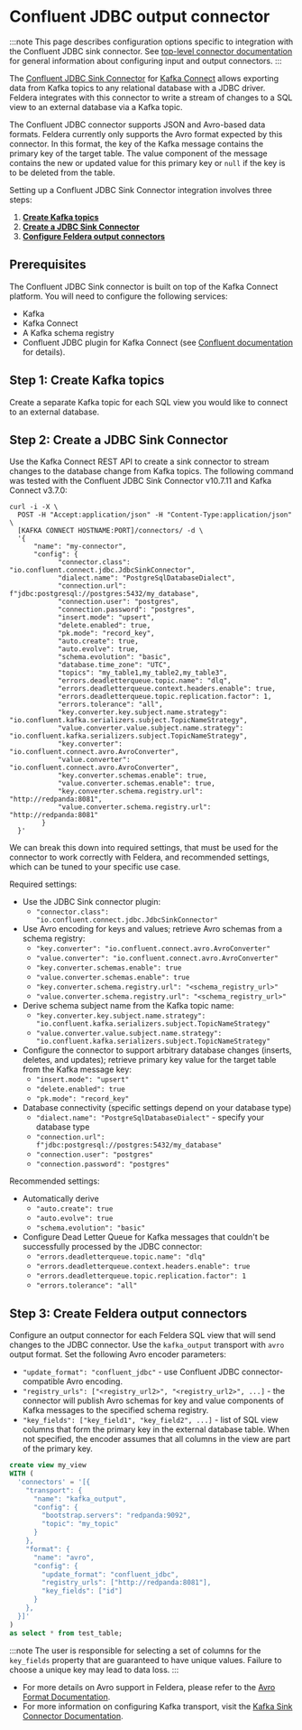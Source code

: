 # Confluent JDBC output connector

:::note
This page describes configuration options specific to integration with the Confluent JDBC sink connector.
See [top-level connector documentation](/docs/connectors/) for general information
about configuring input and output connectors.
:::

The [Confluent JDBC Sink Connector](https://docs.confluent.io/kafka-connectors/jdbc/current/sink-connector/overview.html) for
[Kafka Connect](https://docs.confluent.io/platform/current/connect/) allows exporting data from Kafka
topics to any relational database with a JDBC driver.  Feldera integrates with this connector
to write a stream of changes to a SQL view to an external database via a Kafka topic.

The Confluent JDBC connector supports JSON and Avro-based data formats.  Feldera currently only supports the
Avro format expected by this connector.  In this format, the key of the Kafka message contains the primary key
of the target table. The value component of the message contains the new or updated value for this primary key
or `null` if the key is to be deleted from the table.

Setting up a Confluent JDBC Sink Connector integration involves three steps:

1. [**Create Kafka topics**](#step-1-create-kafka-topics)
2. [**Create a JDBC Sink Connector**](#step-2-create-a-jdbc-sink-connector)
3. [**Configure Feldera output connectors**](#step-3-create-feldera-output-connectors)

## Prerequisites

The Confluent JDBC Sink connector is built on top of the Kafka Connect platform.
You will need to configure the following services:

* Kafka
* Kafka Connect
* A Kafka schema registry
* Confluent JDBC plugin for Kafka Connect (see [Confluent documentation](https://docs.confluent.io/kafka-connectors/jdbc/current/sink-connector/) for details).

## Step 1: Create Kafka topics

Create a separate Kafka topic for each SQL view you would like to connect to an external database.

## Step 2: Create a JDBC Sink Connector

Use the Kafka Connect REST API to create a sink connector to stream
changes to the database change from Kafka topics.  The following command was
tested with the Confluent JDBC Sink Connector v10.7.11 and Kafka Connect v3.7.0:

```
curl -i -X \
  POST -H "Accept:application/json" -H "Content-Type:application/json" \
  [KAFKA CONNECT HOSTNAME:PORT]/connectors/ -d \
  '{
      "name": "my-connector",
      "config": {
            "connector.class": "io.confluent.connect.jdbc.JdbcSinkConnector",
            "dialect.name": "PostgreSqlDatabaseDialect",
            "connection.url": f"jdbc:postgresql://postgres:5432/my_database",
            "connection.user": "postgres",
            "connection.password": "postgres",
            "insert.mode": "upsert",
            "delete.enabled": true,
            "pk.mode": "record_key",
            "auto.create": true,
            "auto.evolve": true,
            "schema.evolution": "basic",
            "database.time_zone": "UTC",
            "topics": "my_table1,my_table2,my_table3",
            "errors.deadletterqueue.topic.name": "dlq",
            "errors.deadletterqueue.context.headers.enable": true,
            "errors.deadletterqueue.topic.replication.factor": 1,
            "errors.tolerance": "all",
            "key.converter.key.subject.name.strategy": "io.confluent.kafka.serializers.subject.TopicNameStrategy",
            "value.converter.value.subject.name.strategy": "io.confluent.kafka.serializers.subject.TopicNameStrategy",
            "key.converter": "io.confluent.connect.avro.AvroConverter",
            "value.converter": "io.confluent.connect.avro.AvroConverter",
            "key.converter.schemas.enable": true,
            "value.converter.schemas.enable": true,
            "key.converter.schema.registry.url": "http://redpanda:8081",
            "value.converter.schema.registry.url": "http://redpanda:8081"
        }
  }'
```

We can break this down into required settings, that must be used for the connector to work correctly with Feldera,
and recommended settings, which can be tuned to your specific use case.

Required settings:
* Use the JDBC Sink connector plugin:
  * `"connector.class": "io.confluent.connect.jdbc.JdbcSinkConnector"`
* Use Avro encoding for keys and values; retrieve Avro schemas from a schema registry:
  * `"key.converter": "io.confluent.connect.avro.AvroConverter"`
  * `"value.converter": "io.confluent.connect.avro.AvroConverter"`
  * `"key.converter.schemas.enable": true`
  * `"value.converter.schemas.enable": true`
  * `"key.converter.schema.registry.url": "<schema_registry_url>"`
  * `"value.converter.schema.registry.url": "<schema_registry_url>"`
* Derive schema subject name from the Kafka topic name:
  * `"key.converter.key.subject.name.strategy": "io.confluent.kafka.serializers.subject.TopicNameStrategy"`
  * `"value.converter.value.subject.name.strategy": "io.confluent.kafka.serializers.subject.TopicNameStrategy"`
* Configure the connector to support arbitrary database changes (inserts, deletes, and updates); retrieve
  primary key value for the target table from the Kafka message key:
  * `"insert.mode": "upsert"`
  * `"delete.enabled": true`
  * `"pk.mode": "record_key"`
* Database connectivity (specific settings depend on your database type)
  * `"dialect.name": "PostgreSqlDatabaseDialect"` - specify your database type
  * `"connection.url": f"jdbc:postgresql://postgres:5432/my_database"`
  * `"connection.user": "postgres"`
  * `"connection.password": "postgres"`

Recommended settings:
* Automatically derive
  * `"auto.create": true`
  * `"auto.evolve": true`
  * `"schema.evolution": "basic"`
* Configure Dead Letter Queue for Kafka messages that couldn't be successfully processed by the JDBC connector:
  * `"errors.deadletterqueue.topic.name": "dlq"`
  * `"errors.deadletterqueue.context.headers.enable": true`
  * `"errors.deadletterqueue.topic.replication.factor": 1`
  * `"errors.tolerance": "all"`

## Step 3: Create Feldera output connectors

Configure an output connector for each Feldera SQL view that will send changes to the JDBC connector.
Use the `kafka_output` transport with `avro` output format. Set the following Avro encoder parameters:

* `"update_format": "confluent_jdbc"` - use Confluent JDBC connector-compatible Avro encoding.
* `"registry_urls": ["<registry_url2>", "<registry_url2>", ...]` - the connector will publish Avro
  schemas for key and value components of Kafka messages to the specified schema registry.
* `"key_fields": ["key_field1", "key_field2", ...]` - list of SQL view columns that form the primary
  key in the external database table. When not specified, the encoder assumes that all columns in the
  view are part of the primary key.

```sql
create view my_view
WITH (
  'connectors' = '[{
    "transport": {
      "name": "kafka_output",
      "config": {
        "bootstrap.servers": "redpanda:9092",
        "topic": "my_topic"
      }
    },
    "format": {
      "name": "avro",
      "config": {
        "update_format": "confluent_jdbc",
        "registry_urls": ["http://redpanda:8081"],
        "key_fields": ["id"]
      }
    },
  }]'
)
as select * from test_table;
```

:::note
The user is responsible for selecting a set of columns for the `key_fields` property that are
guaranteed to have unique values.  Failure to choose a unique key may lead to data loss.
:::

* For more details on Avro support in Feldera, please refer to the [Avro Format Documentation](/docs/formats/avro).
* For more information on configuring Kafka transport, visit the [Kafka Sink Connector Documentation](/docs/connectors/sinks/kafka).
